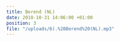 ```yaml
---
title: Berend (NL)
date: 2018-10-31 14:06:00 +01:00
position: 3
file: "/uploads/6).%20Berend%20(NL).mp3"
---
```


